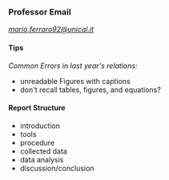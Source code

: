 ### Professor Email
*mario.ferraro92@unical.it*  
#### Tips  
_Common Errors in last year's relations:_
- unreadable Figures with captions
- don't recall tables, figures, and equations?

#### Report Structure
- introduction
- tools
- procedure
- collected data
- data analysis 
- discussion/conclusion